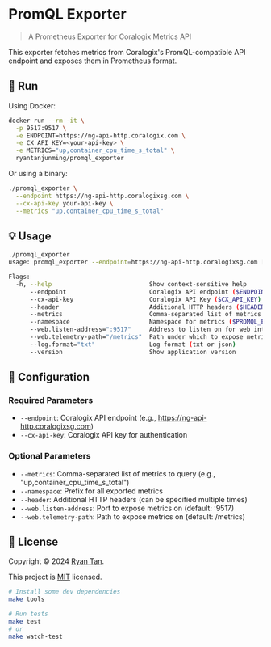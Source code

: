 # PromQL Exporter
> A Prometheus Exporter for Coralogix Metrics API

This exporter fetches metrics from Coralogix's PromQL-compatible API endpoint and exposes them in Prometheus format.

## 🚀 Run

Using Docker:

```sh
docker run --rm -it \
  -p 9517:9517 \
  -e ENDPOINT=https://ng-api-http.coralogix.com \
  -e CX_API_KEY=<your-api-key> \
  -e METRICS="up,container_cpu_time_s_total" \
  ryantanjunming/promql_exporter
```

Or using a binary:

```sh
./promql_exporter \
  --endpoint https://ng-api-http.coralogixsg.com \
  --cx-api-key your-api-key \
  --metrics "up,container_cpu_time_s_total"
```

## 💡 Usage

```sh
./promql_exporter
usage: promql_exporter --endpoint=https://ng-api-http.coralogixsg.com [<flags>]

Flags:
  -h, --help                           Show context-sensitive help
      --endpoint                       Coralogix API endpoint ($ENDPOINT)
      --cx-api-key                     Coralogix API Key ($CX_API_KEY)
      --header                         Additional HTTP headers ($HEADER)
      --metrics                        Comma-separated list of metrics to query ($METRICS)
      --namespace                      Namespace for metrics ($PROMQL_EXPORTER_NAMESPACE)
      --web.listen-address=":9517"     Address to listen on for web interface and telemetry
      --web.telemetry-path="/metrics"  Path under which to expose metrics
      --log.format="txt"               Log format (txt or json)
      --version                        Show application version
```

## 🔧 Configuration

### Required Parameters
- `--endpoint`: Coralogix API endpoint (e.g., https://ng-api-http.coralogixsg.com)
- `--cx-api-key`: Coralogix API key for authentication

### Optional Parameters
- `--metrics`: Comma-separated list of metrics to query (e.g., "up,container_cpu_time_s_total")
- `--namespace`: Prefix for all exported metrics
- `--header`: Additional HTTP headers (can be specified multiple times)
- `--web.listen-address`: Port to expose metrics on (default: :9517)
- `--web.telemetry-path`: Path to expose metrics on (default: /metrics)

## 📝 License

Copyright © 2024 [Ryan Tan](https://github.com/ryantanjunming).

This project is [MIT](./LICENSE) licensed.

```bash
# Install some dev dependencies
make tools

# Run tests
make test
# or
make watch-test
```
